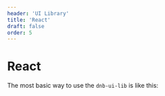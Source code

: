 ```yaml
---
header: 'UI Library'
title: 'React'
draft: false
order: 5
---
```


# React

The most basic way to use the `dnb-ui-lib` is like this:

